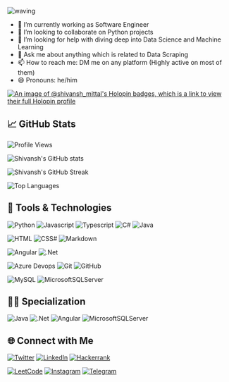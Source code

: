 ![waving](https://capsule-render.vercel.app/api?type=waving&height=200&text=Shivansh%20Mittal%20&fontAlignY=40&color=gradient)

<!--
**Shivansh-Mittal/Shivansh-Mittal** is a ✨ _special_ ✨ repository because its `README.md` (this file) appears on your GitHub profile.

Here are some ideas to get you started:
-->

- 🔭 I’m currently working as Software Engineer
- 👯 I’m looking to collaborate on Python projects
- 🤔 I’m looking for help with diving deep into Data Science and Machine Learning
- 💬 Ask me about anything which is related to Data Scraping
- 📫 How to reach me: DM me on any platform (Highly active on most of them)
- 😄 Pronouns: he/him

[![An image of @shivansh_mittal's Holopin badges, which is a link to view their full Holopin profile](https://holopin.me/shivansh_mittal)](https://holopin.io/@shivansh_mittal)

## 📈 GitHub Stats

![Profile Views](https://komarev.com/ghpvc/?username=Shivansh-Mittal&color=c792ea&style=plastic&label=PROFILE+VIEWS)

![Shivansh's GitHub stats](https://github-readme-stats.vercel.app/api?username=Shivansh-Mittal&show_icons=true&theme=nightowl)

![Shivansh's GitHub Streak](http://github-readme-streak-stats.herokuapp.com?user=Shivansh-Mittal&theme=nightowl&date_format=j%20M%5B%20Y%5D)

![Top Languages](https://github-readme-stats-john-fotis.vercel.app/api/top-langs/?username=Shivansh-Mittal&layout=compact&theme=cobalt&langs_count=10)

<div>

## 🚀 Tools & Technologies

![Python](https://img.shields.io/badge/Python-3776AB?style=for-the-badge&logo=python&logoColor=white)
![Javascript](https://img.shields.io/badge/JavaScript-F7DF1E?style=for-the-badge&logo=javascript&logoColor=black)
![Typescript](https://img.shields.io/badge/TypeScript-007ACC?style=for-the-badge&logo=typescript&logoColor=white)
![C#](https://img.shields.io/badge/C%23-239120?style=for-the-badge&logo=c-sharp&logoColor=white)
![Java](https://img.shields.io/badge/Java-ED8B00?style=for-the-badge&logo=https://hrcdn.net/fcore/assets/badges/java-9d05b1f559.svg&logoColor=white)

![HTML](https://img.shields.io/badge/HTML5-E34F26?style=for-the-badge&logo=html5&logoColor=white)
![CSS#](https://img.shields.io/badge/CSS3-1572B6?style=for-the-badge&logo=css3&logoColor=white)
![Markdown](https://img.shields.io/badge/Markdown-000000?style=for-the-badge&logo=markdown&logoColor=white)
<!-- ![Sass](https://img.shields.io/badge/Sass-CC6699?style=for-the-badge&logo=sass&logoColor=white) -->

<!-- ![MongoDB](https://img.shields.io/badge/MongoDB-4EA94B?style=for-the-badge&logo=mongodb&logoColor=white) -->
<!-- ![Express.js](https://img.shields.io/badge/express.js-%23404d59.svg?style=for-the-badge&logo=express&logoColor=%2361DAFB) -->
<!-- ![Nodejs](https://img.shields.io/badge/Node.js-43853D?style=for-the-badge&logo=node.js&logoColor=white) -->
![Angular](<https://img.shields.io/badge/Angular-DD0031?style=for-the-badge&logo=angular&logoColor=white>)
![.Net](https://img.shields.io/badge/.NET-5C2D91?style=for-the-badge&logo=.net&logoColor=white)

<!-- ![Django](https://img.shields.io/badge/Django-092E20?style=for-the-badge&logo=django&logoColor=white) -->
<!-- ![Docker](https://img.shields.io/badge/docker-%230db7ed.svg?style=for-the-badge&logo=docker&logoColor=white) -->
![Azure Devops](https://img.shields.io/badge/Azure_DevOps-0078D7?style=for-the-badge&logo=azure-devops&logoColor=white)
![Git](https://img.shields.io/badge/git-%23F05033.svg?style=for-the-badge&logo=git&logoColor=white)
![GitHub](https://img.shields.io/badge/GitHub-100000?style=for-the-badge&logo=github&logoColor=white)

![MySQL](<https://img.shields.io/badge/MySQL-00000F?style=for-the-badge&logo=mysql&logoColor=white>)
![MicrosoftSQLServer](https://img.shields.io/badge/Microsoft%20SQL%20Sever-CC2927?style=for-the-badge&logo=microsoft%20sql%20server&logoColor=white)

## 🕵️‍♂️ Specialization

![Java](https://img.shields.io/badge/Java-ED8B00?style=for-the-badge&logo=https://hrcdn.net/fcore/assets/badges/java-9d05b1f559.svg&logoColor=white)
![.Net](https://img.shields.io/badge/.NET-5C2D91?style=for-the-badge&logo=.net&logoColor=white)
![Angular](<https://img.shields.io/badge/Angular-DD0031?style=for-the-badge&logo=angular&logoColor=white>)
![MicrosoftSQLServer](https://img.shields.io/badge/Microsoft%20SQL%20Sever-CC2927?style=for-the-badge&logo=microsoft%20sql%20server&logoColor=white)

## 🌐 Connect with Me 

[![Twitter](https://img.shields.io/badge/Twitter-1DA1F2?style=for-the-badge&logo=twitter&logoColor=white)][1] 
[![LinkedIn](https://img.shields.io/badge/linkedin-%230077B5.svg?style=for-the-badge&logo=linkedin&logoColor=white)][2] 
[![Hackerrank](https://img.shields.io/badge/Hackerrank-008000?style=for-the-badge&logo=HackerRank&logoColor=white)][3] 

[![LeetCode](https://img.shields.io/badge/dynamic/json?style=for-the-badge&labelColor=black&color=%23ffa116&label=Solved&query=solvedOverTotal&url=https%3A%2F%2Fleetcode-badge.vercel.app%2Fapi%2Fusers%2Fshivanshmittal&logo=leetcode&logoColor=yellow)][4] 
[![Instagram](https://img.shields.io/badge/Instagram-%23E4405F.svg?style=for-the-badge&logo=Instagram&logoColor=white)][5] 
[![Telegram](https://img.shields.io/badge/Telegram-1DA1F2?style=for-the-badge&logo=telegram&logoColor=white)][6]

[1]: https://twitter.com/M_Shivansh_20
[2]: https://www.linkedin.com/in/shivansh-mittal-2ab3b41a5/
[3]: https://www.hackerrank.com/shivanshmittal34
[4]: https://leetcode.com/shivanshmittal/
[5]: https://www.instagram.com/the_shivansh_mittal_/
[6]: https://telegram.me/the_Shivansh_Mittal
  

</div>

